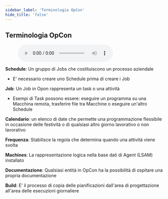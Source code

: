 ```yaml
---
sidebar_label: 'Terminologia OpCon'
hide_title: 'false'
---
```


## Terminologia OpCon

<figure>
    <audio
        controls
        src="audiobasic/OpConTerminology.mp3">
            Your browser does not support the
            <code>audio</code> element.
    </audio>
</figure>

**Schedule**: Un gruppo di Jobs che costituiscono un processo aziendale
* E' necessario creare uno Schedule prima di creare i Job

**Job**: Un Job in Opon rappresenta un task o una attività
* Esempi di Task possono essere: eseguire un programma su una Macchina remota, trasferire file tra Macchine o eseguire un'altro Schedule

**Calendario**: un elenco di date che permette una programmazione flessibile in occasione delle festività o di qualsiasi altro giorno lavorativo o non lavorativo

**Frequenza**: Stabilisce la regola che determina quando una attività viene svolta

**Machines**: La rappresentazione logica nella base dati di Agent (LSAM) installato

**Documentazione**: Qualsiasi entità in OpCon ha la possibilità di ospitare una propria documentazione

**Build**: E' il processo di copia delle pianificazioni dall'area di progettazione all'area delle esecuzioni giornaliere
